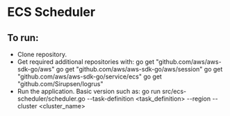 # ECS Scheduler

## To run:
- Clone repository.
- Get required additional repositories with:
go get "github.com/aws/aws-sdk-go/aws"
go get "github.com/aws/aws-sdk-go/aws/session"
go get "github.com/aws/aws-sdk-go/service/ecs"
go get "github.com/Sirupsen/logrus"
- Run the application. Basic version such as:
go run src/ecs-scheduler/scheduler.go --task-definition <task_definition> --region <region>  --cluster <cluster_name>
